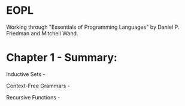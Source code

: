 EOPL
====

Working through "Essentials of Programming Languages" by Daniel P. Friedman and Mitchell Wand.

Chapter 1 - Summary:
====================
Inductive Sets -

Context-Free Grammars -

Recursive Functions - 

